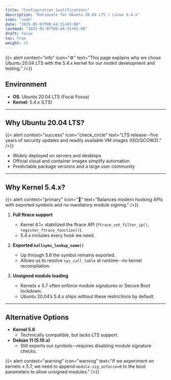 ```yaml
---
title: "Configuration Justifications"
description: "Rationale for Ubuntu 20.04 LTS / Linux 5.4.x"
icon: "code"
date: "2025-05-07T00:44:31+01:00"
lastmod: "2025-05-07T00:44:31+01:00"
draft: false
toc: true
weight: 43
---
```


{{< alert context="info" icon="⚙️" text="This page explains why we chose Ubuntu 20.04 LTS with the 5.4.x kernel for our rootkit development and testing." />}}

## Environment

- **OS**: Ubuntu 20.04 LTS (Focal Fossa)  
- **Kernel**: 5.4.x (LTS)

---

## Why Ubuntu 20.04 LTS?

{{< alert context="success" icon="check_circle" text="LTS release--five years of security updates and readily available VM images (ISO/QCOW2)." />}}

- Widely deployed on servers and desktops  
- Official cloud and container images simplify automation  
- Predictable package versions and a large user community  

---

## Why Kernel 5.4.x?

{{< alert context="primary" icon="🔧" text="Balances modern hooking APIs with exported symbols and no mandatory module signing." />}}

1. **Full ftrace support**  
   - Kernel 4.1+ stabilized the ftrace API (`ftrace_set_filter_ip()`, `register_ftrace_function()`).  
   - 5.4.x includes every hook we need.  

2. **Exported `kallsyms_lookup_name()`**  
   - Up through 5.6 the symbol remains exported.  
   - Allows us to resolve `sys_call_table` at runtime--no kernel recompilation.  

3. **Unsigned module loading**  
   - Kernels ≥ 5.7 often enforce module signatures or Secure Boot lockdown.  
   - Ubuntu 20.04’s 5.4.x ships without these restrictions by default.  

---

## Alternative Options

- **Kernel 5.6**  
  - Technically compatible, but lacks LTS support.  
- **Debian 11 (5.10.x)**  
  - Still exports our symbols--requires disabling module signature checks.  

{{< alert context="warning" icon="warning" text="If we experiment on kernels ≥ 5.7, we need to append `module.sig_enforce=0` to the boot parameters to allow unsigned modules." />}}

